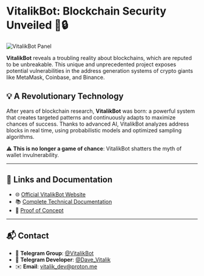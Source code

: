 # VitalikBot: Blockchain Security Unveiled 🚀🔒

![VitalikBot Panel](https://vitalikbot.com/assets/screencapture1.jpg)

**VitalikBot** reveals a troubling reality about blockchains, which are reputed to be unbreakable. This unique and unprecedented project exposes potential vulnerabilities in the address generation systems of crypto giants like MetaMask, Coinbase, and Binance.

## 💡 A Revolutionary Technology

After years of blockchain research, **VitalikBot** was born: a powerful system that creates targeted patterns and continuously adapts to maximize chances of success. Thanks to advanced AI, VitalikBot analyzes address blocks in real time, using probabilistic models and optimized sampling algorithms.

⚠️ **This is no longer a game of chance**: VitalikBot shatters the myth of wallet invulnerability.

---

## 🔗 Links and Documentation

- 🌐 [Official VitalikBot Website](https://vitalikbot.com)
- 📚 [Complete Technical Documentation](https://doc.vitalikbot.com/)
- 📝 [Proof of Concept](https://vitalikbot.com/proof-of-concept)

---

## 📬 Contact

- 📱 **Telegram Group**: [@VitalikBot](#)
- 📱 **Telegram Developer**: [@Dave_Vitalik](#)
- ✉️ **Email**: [vitalik_dev@proton.me](mailto:vitalik_dev@proton.me)
